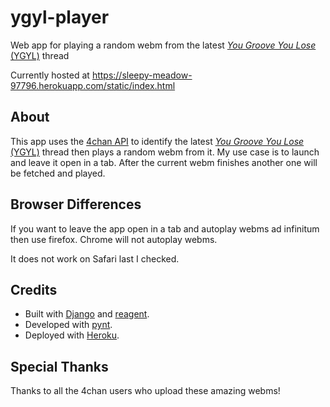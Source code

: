 # ygyl-player

Web app for playing a random webm from the latest [*You Groove You Lose* (YGYL)](https://www.urbandictionary.com/define.php?term=ygyl) thread

Currently hosted at https://sleepy-meadow-97796.herokuapp.com/static/index.html

## About

This app uses the [4chan API](https://github.com/4chan/4chan-API) to identify the latest [*You Groove You Lose* (YGYL)](https://www.urbandictionary.com/define.php?term=ygyl) thread then plays a random webm from it. My use case is to launch and leave it open in a tab. After the current webm finishes another one will be fetched and played.

## Browser Differences

If you want to leave the app open in a tab and autoplay webms ad infinitum then use firefox. Chrome will not autoplay webms.

It does not work on Safari last I checked.

## Credits

- Built with [Django](https://www.djangoproject.com/) and [reagent](https://reagent-project.github.io/).
- Developed with [pynt](https://github.com/ebanner/pynt).
- Deployed with [Heroku](https://www.heroku.com).

## Special Thanks

Thanks to all the 4chan users who upload these amazing webms!
